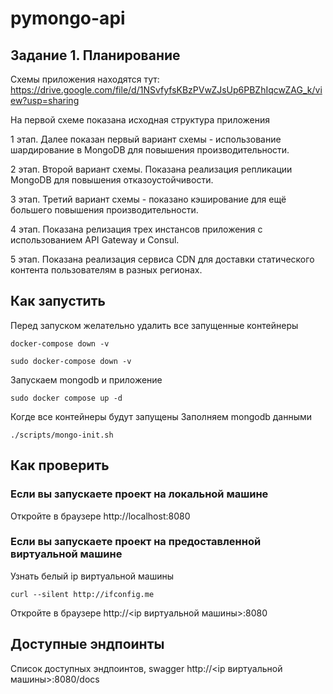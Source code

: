 # pymongo-api

## Задание 1. Планирование

Схемы приложения находятся тут: https://drive.google.com/file/d/1NSvfyfsKBzPVwZJsUp6PBZhIqcwZAG_k/view?usp=sharing

На первой схеме показана исходная структура приложения

1 этап. Далее показан первый вариант схемы - использование шардирование в MongoDB для повышения производительности.

2 этап. Второй вариант схемы. Показана реализация репликации MongoDB для повышения отказоустойчивости.

3 этап. Третий вариант схемы - показано кэширование для ещё большего повышения производительности.

4 этап. Показана релизация трех инстансов приложения с использованием API Gateway  и Consul.

5 этап. Показана реализация сервиса CDN для доставки статического контента пользователям в разных регионах.



## Как запустить

Перед запуском желательно удалить все запущенные контейнеры

```shell
docker-compose down -v

sudo docker-compose down -v
```

Запускаем mongodb и приложение

```shell
sudo docker compose up -d
```
Когде все контейнеры будут запущены
Заполняем mongodb данными

```shell
./scripts/mongo-init.sh
```

## Как проверить

### Если вы запускаете проект на локальной машине

Откройте в браузере http://localhost:8080

### Если вы запускаете проект на предоставленной виртуальной машине

Узнать белый ip виртуальной машины

```shell
curl --silent http://ifconfig.me
```

Откройте в браузере http://<ip виртуальной машины>:8080

## Доступные эндпоинты

Список доступных эндпоинтов, swagger http://<ip виртуальной машины>:8080/docs